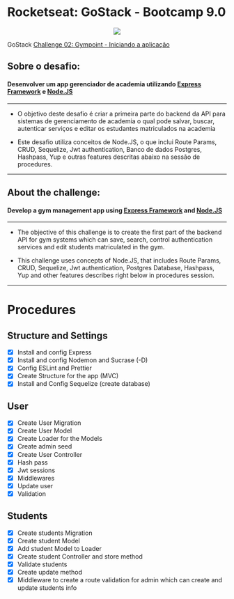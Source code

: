 # Rocketseat: GoStack - Bootcamp 9.0

<p align="center">
  <img src="https://github.com/Rocketseat/bootcamp-gostack-desafio-02/blob/master/.github/logo.png?raw=true">

GoStack
[Challenge 02: Gympoint - Iniciando a aplicação](#)

</p>

## **Sobre o desafio:**

#### **Desenvolver um app gerenciador de academia utilizando [Express Framework](https://expressjs.com/pt-br/) e [Node.JS](https://nodejs.org/en/)**

---

- O objetivo deste desafio é criar a primeira parte do backend da API para sistemas de gerenciamento de academia o qual pode salvar, buscar, autenticar serviços e editar os estudantes matriculados na academia

- Este desafio utiliza conceitos de Node.JS, o que inclui Route Params, CRUD, Sequelize, Jwt authentication, Banco de dados Postgres, Hashpass, Yup e outras features descritas abaixo na sessão de procedures.

---

## **About the challenge:**

#### **Develop a gym management app using [Express Framework](https://expressjs.com/pt-br/) and [Node.JS](https://nodejs.org/en/)**

---

- The objective of this challenge is to create the first part of the backend API for gym systems which can save, search, control authentication services and edit students matriculated in the gym.

- This challenge uses concepts of Node.JS, that includes Route Params, CRUD, Sequelize, Jwt authentication, Postgres Database, Hashpass, Yup and other features describes right below in procedures session.

---

# Procedures

## Structure and Settings

- [x] Install and config Express
- [x] Install and config Nodemon and Sucrase (-D)
- [x] Config ESLint and Prettier
- [x] Create Structure for the app (MVC)
- [x] Install and Config Sequelize (create database)

## User

- [x] Create User Migration
- [x] Create User Model
- [x] Create Loader for the Models
- [x] Create admin seed
- [x] Create User Controller
- [x] Hash pass
- [x] Jwt sessions
- [x] Middlewares
- [x] Update user
- [x] Validation

## Students

- [x] Create students Migration
- [x] Create student Model
- [x] Add student Model to Loader
- [x] Create student Controller and store method
- [x] Validate students
- [x] Create update method
- [x] Middleware to create a route validation for admin which can create and update students info
